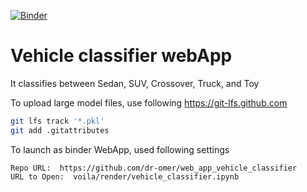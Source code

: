 [![Binder](https://mybinder.org/badge_logo.svg)](https://mybinder.org/v2/gh/dr-omer/web_app_vehicle_classifier/master?urlpath=voila%2Frender%2Fvehicle_classifier.ipynb)

# Vehicle classifier webApp
It classifies between Sedan, SUV, Crossover, Truck, and Toy

To upload large model files, use following
https://git-lfs.github.com
```bash
git lfs track '*.pkl'
git add .gitattributes
```
To launch as binder WebApp, used following settings
```
Repo URL:  https://github.com/dr-omer/web_app_vehicle_classifier
URL to Open:  voila/render/vehicle_classifier.ipynb
```
